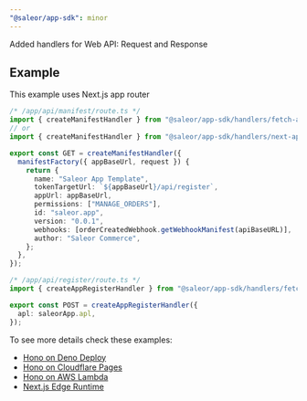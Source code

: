 ```yaml
---
"@saleor/app-sdk": minor
---
```


Added handlers for Web API: Request and Response

## Example

This example uses Next.js app router

```ts
/* /app/api/manifest/route.ts */
import { createManifestHandler } from "@saleor/app-sdk/handlers/fetch-api";
// or
import { createManifestHandler } from "@saleor/app-sdk/handlers/next-app-router";

export const GET = createManifestHandler({
  manifestFactory({ appBaseUrl, request }) {
    return {
      name: "Saleor App Template",
      tokenTargetUrl: `${appBaseUrl}/api/register`,
      appUrl: appBaseUrl,
      permissions: ["MANAGE_ORDERS"],
      id: "saleor.app",
      version: "0.0.1",
      webhooks: [orderCreatedWebhook.getWebhookManifest(apiBaseURL)],
      author: "Saleor Commerce",
    };
  },
});
```

```ts
/* /app/api/register/route.ts */
import { createAppRegisterHandler } from "@saleor/app-sdk/handlers/fetch-api";

export const POST = createAppRegisterHandler({
  apl: saleorApp.apl,
});
```

To see more details check these examples:

- [Hono on Deno Deploy](https://github.com/witoszekdev/saleor-app-hono-deno-template)
- [Hono on Cloudflare Pages](https://github.com/witoszekdev/saleor-app-hono-cf-pages-template)
- [Hono on AWS Lambda](https://github.com/witoszekdev/saleor-app-hono-aws-lambda-template)
- [Next.js Edge Runtime](https://github.com/saleor/saleor-app-template/pull/267)
